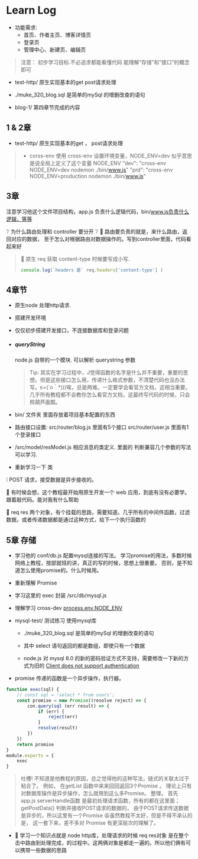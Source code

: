 # Learn Log

- 功能需求:
    + 首页、作者主页、博客详情页
    + 登录页
    + 管理中心、新建页、编辑页

> 注意： 初步学习目标.不必追求都能看懂代码 能理解“存储”和“接口”的概念即可


- test-http/ 原生实现基本的get  post请求处理

- ./muke_320_blog.sql 是简单的mySql 的增删改查的语句

- blog-1/ 第四章节完成的内容


## 1 & 2章

+ test-http/ 原生实现基本的get ， post请求处理



> + corss-env
    使用 cross-env 设置环境变量，NODE_ENV=dev 似乎意思是说全局上定义了这个变量 NODE_ENV
    "dev": "cross-env NODE_ENV=dev nodemon ./bin/www.js"
    "prd": "cross-env NODE_ENV=production nodemon ./bin/www.js"


## 3章

注意学习他这个文件项目结构，app.js 负责什么逻辑代码，bin/www.js负责什么逻辑，等等

:grey_question: 为什么路由处理和 controller 要分开 :grey_question:
:speech_balloon: 路由要负责的就是，来什么路由，返回对应的数据， 至于怎么对根据路由对数据操作的。写到controller里面，代码看起来好

> :shit:
> 原生 req 获取 content-type 时候要写成小写.
>```js
>console.log(`headers 是` req.headers['content-type'] )
>```

## 4章节

- 原生node 处理http请求.
- 搭建开发环境
- 仅仅初步搭建开发接口，不连接数据库和登录问题

- ##### queryString

    node.js 自带的一个模块. 可以解析 querystring 参数

    >Tip: 其实在学习过程中，J觉得函数的名字是什么并不重要，重要的思想。但是这些接口怎么用，传递什么格式参数，不清楚代码也没办法写。ε=(´ο｀*)))唉，总是两难。一定要学会看官方文档，这相当重要。几乎所有教程都不会教你怎么看官方文档，这最终写代码的时候，只会照葫芦画瓢。


- bin/ 文件夹 里面存放着项目基本配置的东西


- 路由接口设置: src/router/blog.js  里面有5个接口
        src/router/user.js 里面有1个登录接口

- /src/model/resModel.js 相应消息的类定义. 里面的 判断兼容几个参数的写法可以学习.

- 重新学习一下 类 


:grey_exclamation: POST 请求，接受数据是异步接收的。


:walking: 有时候会想，这个教程最开始用原生开发一个 web 应用，到底有没有必要学。跟着敲代码。能对我有什么帮助


:star2: req res 两个对象，有个挂载的思路，需要知道。几乎所有的中间件函数，过滤数据，或者传递数据都是通过这种方式，给下一个执行函数的



## 5章 存储


- 学习他的 conf/db.js 配置mysql连接的写法。
学习promise的用法，多数时候网络上教程，按部就班的讲，真正的写的时候，思想上很重要。
否则，是不知道怎么使用promise的。什么时候用。

- 重新理解 Promise

- 学习这里的 exec 封装  /src/db/mysql.js

- 理解学习 cross-dev
[process.env.NODE_ENV](https://blog.csdn.net/sinat_17775997/article/details/123305622)


- mysql-test/ 测试练习 使用mysql库

    - ./muke_320_blog.sql 是简单的mySql 的增删改查的语句

    - 其中 select 语句返回的都是数组，即使只有一个数据

    - node.js 对 mysql 8.0 的新的密码验证方式不支持，需要修改一下新的方式为旧的
    [Client does not support authentication](https://stackoverflow.com/questions/50093144/mysql-8-0-client-does-not-support-authentication-protocol-requested-by-server)


+ promise 传递的函数是一个异步操作，执行器。

```js
function exec(sql) {
    // const sql = 'select * from users';
    const promise = new Promise((resolve reject) => {
        con.query(sql (err result) => {
            if (err) {
                reject(err)
            }
            resolve(result)
        })    
    })
    return promise
}
module.exports = {
    exec
}
```

>吐槽! 不知道是他教程的原因，总之觉得他的这种写法，链式的关联太过于粘合了。
>例如， 在getList 函数中来来回回返回3个Promise 。 理论上只有对数据库操作是异步操作，怎么就用到这么多Promise。
>整理。 首先app.js  serverHandle函数 是最初处理请求函数，所有的都在这里面；
>getPostData() 判断并接收POST请求的数据的， 由于POST请求传送数据是异步的，所以这里有一个Promise
>:weary:虽然教程不太好，但是不得不承认的是， 这一套下来，差不多对 Promise 有更深层次的理解了。


  - :yellow_heart: 学习一个知识点就是 node http库，处理请求的时候 req res对象 是在整个击中路由到处理完成，的过程中。这两俩对象是都走一遍的。所以他们俩有可以携带一些数据的思路








